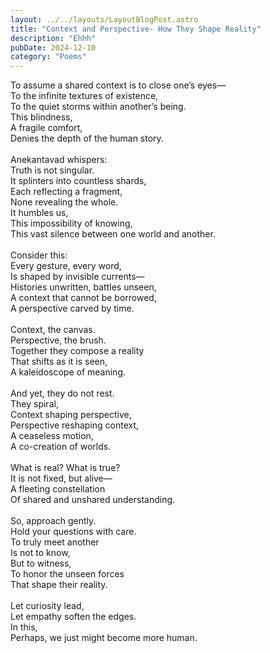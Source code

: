 ```yaml
---
layout: ../../layouts/LayoutBlogPost.astro
title: "Context and Perspective- How They Shape Reality"
description: "Ehhh"
pubDate: 2024-12-10
category: "Poems"
---
```

To assume a shared context is to close one’s eyes— <br>
To the infinite textures of existence,<br>
To the quiet storms within another’s being.<br>
This blindness,<br>
A fragile comfort,<br>
Denies the depth of the human story.<br>
<br>
Anekantavad whispers:<br>
Truth is not singular.<br>
It splinters into countless shards,<br>
Each reflecting a fragment,<br>
None revealing the whole.<br>
It humbles us,<br>
This impossibility of knowing,<br>
This vast silence between one world and another.<br>
<br>
Consider this:<br> 
Every gesture, every word,<br>
Is shaped by invisible currents—<br>
Histories unwritten, battles unseen,<br>
A context that cannot be borrowed,<br>
A perspective carved by time.<br>
<br>
Context, the canvas.<br>
Perspective, the brush.<br>
Together they compose a reality<br>
That shifts as it is seen,<br>
A kaleidoscope of meaning.<br>
<br>
And yet, they do not rest.<br>
They spiral,<br>
Context shaping perspective,<br>
Perspective reshaping context,<br>
A ceaseless motion,<br>
A co-creation of worlds.<br>
<br>
What is real? What is true?<br>
It is not fixed, but alive—<br>
A fleeting constellation<br>
Of shared and unshared understanding.<br>
<br>
So, approach gently.<br>
Hold your questions with care.<br>
To truly meet another<br>
Is not to know,<br>
But to witness,<br>
To honor the unseen forces<br>
That shape their reality.<br>
<br>
Let curiosity lead,<br>
Let empathy soften the edges.<br>
In this,<br>
Perhaps, we just might become more human.<br>
